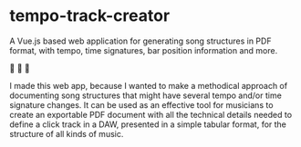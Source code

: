 # tempo-track-creator
A Vue.js based web application for generating song structures in PDF format, with tempo, time signatures, bar position information and more.

🎵 🎵 🎵

I made this web app, because I wanted to make a methodical approach of documenting song structures that might have several tempo and/or time signature changes. It can be used as an effective tool for musicians to create an exportable PDF document with all the technical details needed to define a click track in a DAW, presented in a simple tabular format, for the structure of all kinds of music.